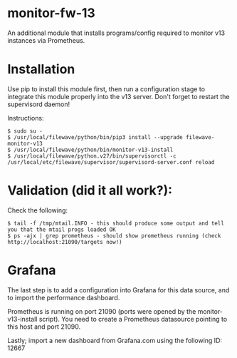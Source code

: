 # monitor-fw-13
An additional module that installs programs/config required to monitor v13 instances via Prometheus. 

# Installation
Use pip to install this module first, then run a configuration stage to integrate this module properly into the v13 server. Don't forget to restart the supervisord daemon!

Instructions:

    $ sudo su -
    $ /usr/local/filewave/python/bin/pip3 install --upgrade filewave-monitor-v13
    $ /usr/local/filewave/python/bin/monitor-v13-install
    $ /usr/local/filewave/python.v27/bin/supervisorctl -c /usr/local/etc/filewave/supervisor/supervisord-server.conf reload

# Validation (did it all work?): 
Check the following: 

    $ tail -f /tmp/mtail.INFO - this should produce some output and tell you that the mtail progs loaded OK
    $ ps -ajx | grep prometheus - should show prometheus running (check http://localhost:21090/targets now!)
    
# Grafana 
The last step is to add a configuration into Grafana for this data source, and to import the performance dashboard. 

Prometheus is running on port 21090 (ports were opened by the monitor-v13-install script).  You need to create a Prometheus datasource pointing to this host and port 21090.

Lastly; import a new dashboard from Grafana.com using the following ID: 12667

